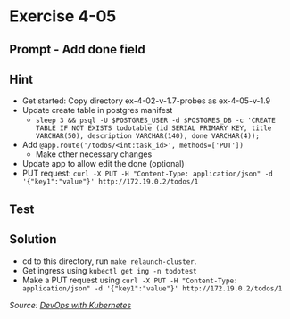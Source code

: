 # Exercise 4-05

## Prompt - Add done field

## Hint
- Get started: Copy directory ex-4-02-v-1.7-probes as ex-4-05-v-1.9
- Update create table in postgres manifest
    - `sleep 3 && psql -U $POSTGRES_USER -d $POSTGRES_DB -c 'CREATE TABLE IF NOT EXISTS todotable (id SERIAL PRIMARY KEY, title VARCHAR(50), description VARCHAR(140), done VARCHAR(4));`
- Add `@app.route('/todos/<int:task_id>', methods=['PUT'])`
    - Make other necessary changes
- Update app to allow edit the done (optional)
- PUT request: `curl -X PUT -H "Content-Type: application/json" -d '{"key1":"value"}' http://172.19.0.2/todos/1`

## Test

## Solution
- cd to this directory, run `make relaunch-cluster`.
- Get ingress using `kubectl get ing -n todotest`
- Make a PUT request using `curl -X PUT -H "Content-Type: application/json" -d '{"key1":"value"}' http://172.19.0.2/todos/1`

<i>Source: [DevOps with Kubernetes](https://devopswithkubernetes.com/part-4/1-update-strategies-and-prometheus)</i>